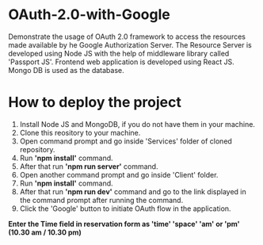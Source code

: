 # OAuth-2.0-with-Google
Demonstrate the usage of OAuth 2.0 framework to access the resources made available by he Google Authorization Server. The Resource Server is developed using Node JS with the help of middleware library called 'Passport JS'. Frontend web application is developed using React JS. Mongo DB is used as the database.

# How to deploy the project

1. Install Node JS and MongoDB, if you do not have them in your machine.
2. Clone this reository to your machine.
3. Open command prompt and go inside 'Services' folder of cloned repository.
4. Run **'npm install'** command.
5. After that run **'npm run server'** command.
6. Open another command prompt and go inside 'Client' folder.
7. Run **'npm install'** command.
8. After that run **'npm run dev'** command and go to the link displayed in the command prompt after running the command.
9. Click the 'Google' button to initiate OAuth flow in the application.

**Enter the Time field in reservation form as 'time' 'space' 'am' or 'pm' (10.30 am / 10.30 pm)**
